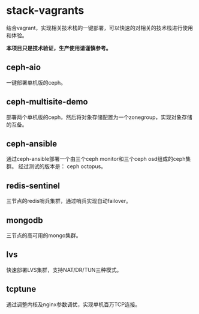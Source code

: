 # stack-vagrants

结合vagrant，实现相关技术栈的一键部署，可以快速的对相关的技术栈进行使用和体验。

**本项目只是技术验证，生产使用请谨慎参考。**

## ceph-aio

一键部署单机版的ceph。

## ceph-multisite-demo

部署两个单机版的ceph，然后将对象存储配置为一个zonegroup，实现对象存储的互备。

## ceph-ansible

通过ceph-ansible部署一个由三个ceph monitor和三个ceph osd组成的ceph集群。
经过测试的版本是： ceph octopus。

## redis-sentinel

三节点的redis哨兵集群，通过哨兵实现自动failover。

## mongodb

三节点的高可用的mongo集群。

## lvs

快速部署LVS集群，支持NAT/DR/TUN三种模式。

## tcptune

通过调整内核及nginx参数调优，实现单机百万TCP连接。
